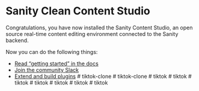 # Sanity Clean Content Studio

Congratulations, you have now installed the Sanity Content Studio, an open source real-time content editing environment connected to the Sanity backend.

Now you can do the following things:

- [Read “getting started” in the docs](https://www.sanity.io/docs/introduction/getting-started?utm_source=readme)
- [Join the community Slack](https://slack.sanity.io/?utm_source=readme)
- [Extend and build plugins](https://www.sanity.io/docs/content-studio/extending?utm_source=readme)
#   t i k t o k - c l o n e  
 #   t i k t o k - c l o n e  
 #   t i k t o k  
 #   t i k t o k  
 #   t i k t o k  
 #   t i k t o k  
 #   t i k t o k  
 #   t i k t o k  
 #   t i k t o k  
 